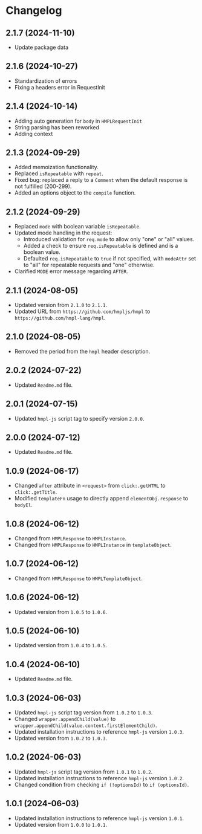 # Changelog

## 2.1.7 (2024-11-10)

- Update package data

## 2.1.6 (2024-10-27)

- Standardization of errors
- Fixing a headers error in RequestInit

## 2.1.4 (2024-10-14)

- Adding auto generation for `body` in `HMPLRequestInit`
- String parsing has been reworked
- Adding context

## 2.1.3 (2024-09-29)
- Added memoization functionality.
- Replaced `isRepeatable` with `repeat`.
- Fixed bug: replaced a reply to a `Comment` when the default response is not fulfilled (200-299).
- Added an options object to the `compile` function.

## 2.1.2 (2024-09-29)
- Replaced `mode` with boolean variable `isRepeatable`.
- Updated mode handling in the request:
  - Introduced validation for `req.mode` to allow only "one" or "all" values.
  - Added a check to ensure `req.isRepeatable` is defined and is a boolean value.
  - Defaulted `req.isRepeatable` to `true` if not specified, with `modeAttr` set to "all" for repeatable requests and "one" otherwise.
- Clarified `MODE` error message regarding `AFTER`.

## 2.1.1 (2024-08-05)
- Updated version from `2.1.0` to `2.1.1`.
- Updated URL from `https://github.com/hmpljs/hmpl` to `https://github.com/hmpl-lang/hmpl`.

## 2.1.0 (2024-08-05)
- Removed the period from the `hmpl` header description.

## 2.0.2 (2024-07-22)
- Updated `Readme.md` file.

## 2.0.1 (2024-07-15)
- Updated `hmpl-js` script tag to specify version `2.0.0`.

## 2.0.0 (2024-07-12)
- Updated `Readme.md` file.

## 1.0.9 (2024-06-17)
- Changed `after` attribute in `<request>` from `click:.getHTML` to `click:.getTitle`.
- Modified `templateFn` usage to directly append `elementObj.response` to `bodyEl`.

## 1.0.8 (2024-06-12)
- Changed from `HMPLResponse` to `HMPLInstance`.
- Changed from `HMPLResponse` to `HMPLInstance` in `templateObject`.

## 1.0.7 (2024-06-12)
- Changed from `HMPLResponse` to `HMPLTemplateObject`.

## 1.0.6 (2024-06-12)
- Updated version from `1.0.5` to `1.0.6`.

## 1.0.5 (2024-06-10)
- Updated version from `1.0.4` to `1.0.5`.

## 1.0.4 (2024-06-10)
- Updated `Readme.md` file.

## 1.0.3 (2024-06-03)
- Updated `hmpl-js` script tag version from `1.0.2` to `1.0.3`.
- Changed `wrapper.appendChild(value)` to `wrapper.appendChild(value.content.firstElementChild)`.
- Updated installation instructions to reference `hmpl-js` version `1.0.3`.
- Updated version from `1.0.2` to `1.0.3`.

## 1.0.2 (2024-06-03)
- Updated `hmpl-js` script tag version from `1.0.1` to `1.0.2`.
- Updated installation instructions to reference `hmpl-js` version `1.0.2`.
- Changed condition from checking `if (!optionsId)` to `if (optionsId)`.

## 1.0.1 (2024-06-03)
- Updated installation instructions to reference `hmpl-js` version `1.0.1`.
- Updated version from `1.0.0` to `1.0.1`.
